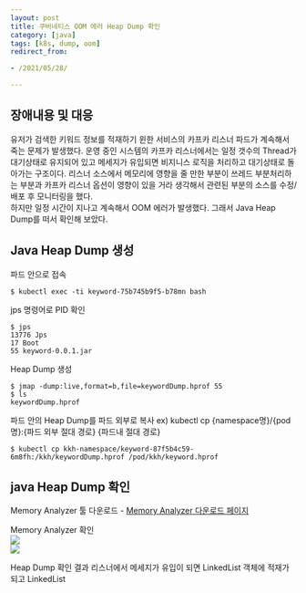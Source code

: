 ```yaml
---
layout: post 
title: 쿠버네티스 OOM 에러 Heap Dump 확인
category: [java]
tags: [k8s, dump, oom]
redirect_from:

- /2021/05/28/

---
```


## 장애내용 및 대응  
유저가 검색한 키워드 정보를 적재하기 윈한 서비스의 카프카 리스너 파드가 계속해서 죽는 문제가 발생했다. 운영 중인 시스템의 카프카 리스너에서는 일정 갯수의 Thread가 대기상태로 유지되어 있고 메세지가 유입되면 비지니스 로직을 처리하고 대기상태로 돌아가는 구조이다. 리스너 소스에서 메모리에 영향을 줄 만한 부분이 쓰레드 부분처리하는 부분과 카프카 리스너 옵션이 영향이 있을 거라 생각해서  관련된 부분의 소스를 수정/배포 후 모니터링을 했다.  
하지만 일정 시간이 지나고 계속해서 OOM 에러가 발생했다. 그래서 Java Heap Dump를 떠서 확인해 보았다.  

## Java Heap Dump 생성
파드 안으로 접속  
```shell
$ kubectl exec -ti keyword-75b745b9f5-b78mn bash
```  

jps 명령어로 PID 확인  
```shell
$ jps
13776 Jps
17 Boot
55 keyword-0.0.1.jar
```  

Heap Dump 생성  
```shell
$ jmap -dump:live,format=b,file=keywordDump.hprof 55
$ ls
keywordDump.hprof
```  

파드 안의 Heap Dump를 파드 외부로 복사
ex) kubectl cp {namespace명}/{pod명}:{파드 외부 절대 경로} {파드내 절대 경로}
```shell
$ kubectl cp kkh-namespace/keyword-87f5b4c59-6m8fh:/kkh/keywordDump.hprof /pod/kkh/keyword.hprof
```  

## java Heap Dump 확인  
Memory Analyzer 툴 다운로드 - [Memory Analyzer 다운로드 페이지](https://www.eclipse.org/mat/downloads.php)  

Memory Analyzer 확인  
<img src="https://sisipapa.github.io/assets/images/posts/am1.png" >     
<img src="https://sisipapa.github.io/assets/images/posts/am2.png" >   

Heap Dump 확인 결과 리스너에서 메세지가 유입이 되면 LinkedList 객체에 적재가 되고 LinkedList  

 

